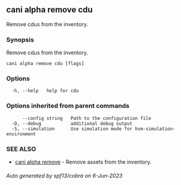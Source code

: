 ## cani alpha remove cdu

Remove cdus from the inventory.

### Synopsis

Remove cdus from the inventory.

```
cani alpha remove cdu [flags]
```

### Options

```
  -h, --help   help for cdu
```

### Options inherited from parent commands

```
      --config string   Path to the configuration file
  -D, --debug           additional debug output
  -S, --simulation      Use simulation mode for hsm-simulation-environment
```

### SEE ALSO

* [cani alpha remove](cani_alpha_remove.md)	 - Remove assets from the inventory.

###### Auto generated by spf13/cobra on 6-Jun-2023
